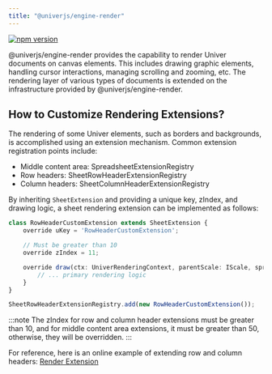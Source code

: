 ```yaml
---
title: "@univerjs/engine-render"
---
```


[![npm version](https://img.shields.io/npm/v/@univerjs/engine-render)](https://npmjs.org/package/@univerjs/engine-render)

@univerjs/engine-render provides the capability to render Univer documents on canvas elements. This includes drawing graphic elements, handling cursor interactions, managing scrolling and zooming, etc. The rendering layer of various types of documents is extended on the infrastructure provided by @univerjs/engine-render.

## How to Customize Rendering Extensions?

The rendering of some Univer elements, such as borders and backgrounds, is accomplished using an extension mechanism. Common extension registration points include:

* Middle content area: SpreadsheetExtensionRegistry
* Row headers: SheetRowHeaderExtensionRegistry
* Column headers: SheetColumnHeaderExtensionRegistry

By inheriting `SheetExtension` and providing a unique key, zIndex, and drawing logic, a sheet rendering extension can be implemented as follows:

```ts
class RowHeaderCustomExtension extends SheetExtension {
    override uKey = 'RowHeaderCustomExtension';

    // Must be greater than 10
    override zIndex = 11;

    override draw(ctx: UniverRenderingContext, parentScale: IScale, spreadsheetSkeleton: SpreadsheetSkeleton) {
        // ... primary rendering logic
    }
}

SheetRowHeaderExtensionRegistry.add(new RowHeaderCustomExtension());
```

:::note 
The zIndex for row and column header extensions must be greater than 10, and for middle content area extensions, it must be greater than 50, otherwise, they will be overridden. 
:::

For reference, here is an online example of extending row and column headers: [Render Extension](/playground?title=Render%20Extension)